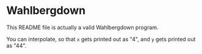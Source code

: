 # Wahlbergdown

This README file is actually a valid Wahlbergdown program.

<!--x is 4-->
<!--y is 4-->
You can interpolate, so that `x` gets printed out as "4", and `y` gets printed out as "44".
